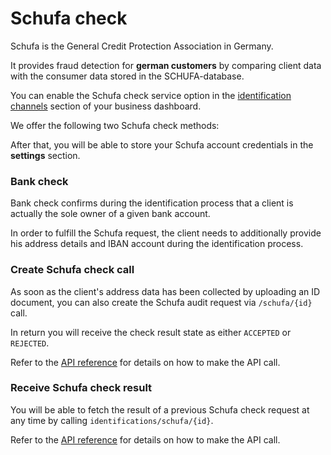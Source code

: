 # Schufa check

Schufa is the General Credit Protection Association in Germany.

It provides fraud detection for **german customers** by comparing client data with the consumer data stored in the SCHUFA-database.

You can enable the Schufa check service option in the [identification channels](channels) section of your business dashboard.

We offer the following two Schufa check methods:

After that, you will be able to store your Schufa account credentials in the **settings** section.

### Bank check <a name="bank-check"></a>

Bank check confirms during the identification process that a client is actually the sole owner of a given bank account.

In order to fulfill the Schufa request, the client needs to additionally provide his address details and IBAN account during the identification process.

### Create Schufa check call <a name="create-schufa-check-call"></a>

As soon as the client's address data has been collected by uploading an ID document, you can also create the Schufa audit request via `/schufa/{id}` call.

In return you will receive the check result state as either `ACCEPTED` or `REJECTED`.

Refer to the [API reference](api-reference) for details on how to make the API call.

### Receive Schufa check result <a name="receive-schufa-check-result"></a>

You will be able to fetch the result of a previous Schufa check request at any time by calling `identifications/schufa/{id}`.

Refer to the [API reference](api-reference) for details on how to make the API call.
